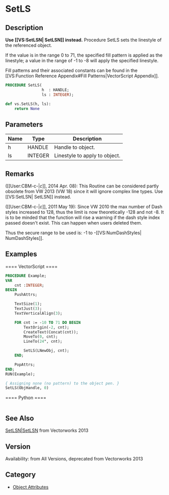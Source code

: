 # SetLS

## Description
<b>Use [[VS:SetLSN| SetLSN]] instead.</b>
Procedure SetLS sets the linestyle of the referenced object.

If the value is in the range 0 to 71, the specified fill pattern is applied as the linestyle; a value in the range of -1 to -8 will apply the specified linestyle.

Fill patterns and their associated constants can be found in the [[VS:Function Reference Appendix#Fill Patterns|VectorScript Appendix]].

```pascal
PROCEDURE SetLS(
				h  : HANDLE;
				ls : INTEGER);
```

```python
def vs.SetLS(h, ls):
    return None
```

## Parameters
|Name|Type|Description|
|---|---|---|
|h|HANDLE|Handle to object.|
|ls|INTEGER|Linestyle to apply to object.|

## Remarks
([[User:CBM-c-|_c_]], 2014 Apr. 08):  This Routine can be considered partly obsolete from VW 2013 (VW 18) since it will ignore complex line types. Use [[VS:SetLSN| SetLSN]] instead.

([[User:CBM-c-|_c_]], 2011 May 19): Since VW 2010 the max number of Dash styles increased to 128, thus the limit is now theoretically -128 and not -8. It is to be minded that the function will rise a warning if the dash style index passed doesn't exist. This can happen when users deleted them. 

Thus the secure range to be used is: -1 to -[[VS:NumDashStyles| NumDashStyles]].

## Examples
==== VectorScript ====
```pascal
PROCEDURE Example;
VAR
    cnt :INTEGER;
BEGIN
    PushAttrs;

    TextSize(1);
    TextJust(3);
    TextVerticalAlign(3);

    FOR cnt := -10 TO 71 DO BEGIN
        TextOrigin(-2, cnt);
        CreateText(Concat(cnt));
        MoveTo(0, cnt);
        LineTo(24", cnt);

        SetLS(LNewObj, cnt);
    END;

    PopAttrs;
END;
RUN(Example);
```

```pascal
{ Assigning none (no pattern) to the object pen. }
SetLS(ObjHandle, 0)
```
==== Python ====
```python

```

## See Also
[SetLSN|SetLSN](SetLSN|SetLSN.md) from Vectorworks 2013

## Version
Availability: from All Versions, deprecated from Vectorworks 2013

## Category
* [Object Attributes](../Categories/Object%20Attributes.md)

